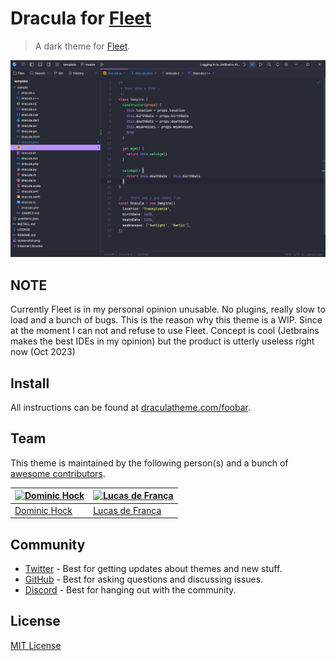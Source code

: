 # Dracula for [Fleet](https://www.jetbrains.com/fleet/)

> A dark theme for [Fleet](https://www.jetbrains.com/fleet/).

![Screenshot](./screenshot.png)

## NOTE

Currently Fleet is in my personal opinion unusable. No plugins, really slow to load and a bunch of bugs. This is the reason why this theme is a WIP. Since at the moment I can not and refuse to use Fleet. Concept is cool (Jetbrains makes the best IDEs in my opinion) but the product is utterly useless right now (Oct 2023)

## Install

All instructions can be found at [draculatheme.com/foobar](https://draculatheme.com/fleet).

## Team

This theme is maintained by the following person(s) and a bunch of [awesome contributors](https://github.com/dracula/fleet/graphs/contributors).

| [![Dominic Hock](https://github.com/subtixx.png?size=100)](https://github.com/subtixx) | [![Lucas de França](https://github.com/luxonauta.png?size=100)](https://github.com/luxonauta) |
| ---------------------------------------------------------------------------------------- | --------------------------------------------------------------------------------------------- |
| [Dominic Hock](https://github.com/subtixx)                                               | [Lucas de França](https://github.com/luxonauta)                                               |

## Community

- [Twitter](https://twitter.com/draculatheme) - Best for getting updates about themes and new stuff.
- [GitHub](https://github.com/dracula/dracula-theme/discussions) - Best for asking questions and discussing issues.
- [Discord](https://draculatheme.com/discord-invite) - Best for hanging out with the community.

## License

[MIT License](./LICENSE)
